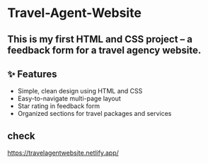 # Travel-Agent-Website
This is my first HTML and CSS project – a feedback form for a travel agency website.
--

## ✨ Features
- Simple, clean design using HTML and CSS
- Easy-to-navigate multi-page layout
- Star rating in feedback form
- Organized sections for travel packages and services

## check

https://travelagentwebsite.netlify.app/
